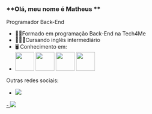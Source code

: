 ### **Olá, meu nome é Matheus **
Programador Back-End
 - 👨‍🎓Formado em programação Back-End na Tech4Me
 - 👨🏻‍🏫Cursando inglês intermediário
 - 🖥️ Conhecimento em: 
 - <img width = "50" height = "50" src="https://cdn.jsdelivr.net/gh/devicons/devicon/icons/java/java-plain-wordmark.svg" /> <img width = "50" height = "50" src="https://cdn.jsdelivr.net/gh/devicons/devicon/icons/javascript/javascript-plain.svg" /> <img width = "50" height = "50" src="https://cdn.jsdelivr.net/gh/devicons/devicon/icons/python/python-plain-wordmark.svg" /> <img width = "50" height = "50" src="https://cdn.jsdelivr.net/gh/devicons/devicon/icons/postgresql/postgresql-plain-wordmark.svg" />

Outras redes sociais:
<a href="https://www.instagram.com/matheus.paimx/">
 - <img src="https://img.shields.io/badge/Instagram-%23E4405F.svg?style=for-the-badge&logo=Instagram&logoColor=white" />
</a>
<a href="https://www.linkedin.com/in/matheus-de-oliveira-paim-936561269/">
 - <img src="https://img.shields.io/badge/linkedin-%230077B5.svg?style=for-the-badge&logo=linkedin&logoColor=white" />
</a>

          
                             


